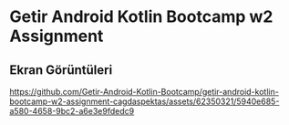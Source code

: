 
# Getir Android Kotlin Bootcamp w2 Assignment

## Ekran Görüntüleri




https://github.com/Getir-Android-Kotlin-Bootcamp/getir-android-kotlin-bootcamp-w2-assignment-cagdaspektas/assets/62350321/5940e685-a580-4658-9bc2-a6e3e9fdedc9

